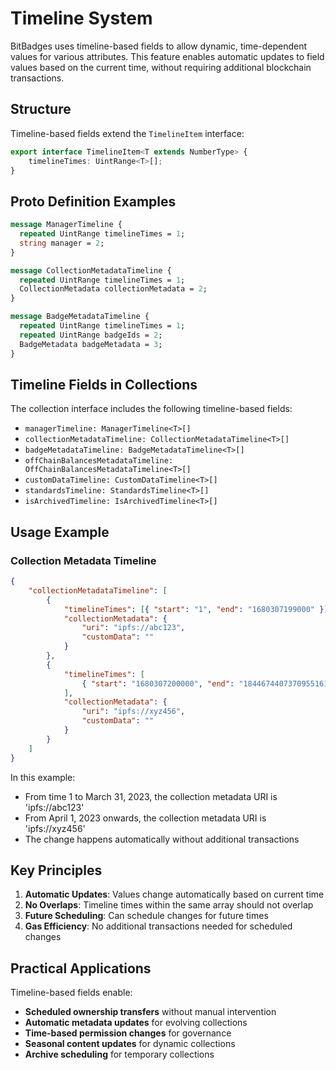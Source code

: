 # Timeline System

BitBadges uses timeline-based fields to allow dynamic, time-dependent values for various attributes. This feature enables automatic updates to field values based on the current time, without requiring additional blockchain transactions.

## Structure

Timeline-based fields extend the `TimelineItem` interface:

```typescript
export interface TimelineItem<T extends NumberType> {
    timelineTimes: UintRange<T>[];
}
```

## Proto Definition Examples

```protobuf
message ManagerTimeline {
  repeated UintRange timelineTimes = 1;
  string manager = 2;
}

message CollectionMetadataTimeline {
  repeated UintRange timelineTimes = 1;
  CollectionMetadata collectionMetadata = 2;
}

message BadgeMetadataTimeline {
  repeated UintRange timelineTimes = 1;
  repeated UintRange badgeIds = 2;
  BadgeMetadata badgeMetadata = 3;
}
```

## Timeline Fields in Collections

The collection interface includes the following timeline-based fields:

-   `managerTimeline: ManagerTimeline<T>[]`
-   `collectionMetadataTimeline: CollectionMetadataTimeline<T>[]`
-   `badgeMetadataTimeline: BadgeMetadataTimeline<T>[]`
-   `offChainBalancesMetadataTimeline: OffChainBalancesMetadataTimeline<T>[]`
-   `customDataTimeline: CustomDataTimeline<T>[]`
-   `standardsTimeline: StandardsTimeline<T>[]`
-   `isArchivedTimeline: IsArchivedTimeline<T>[]`

## Usage Example

### Collection Metadata Timeline

```json
{
    "collectionMetadataTimeline": [
        {
            "timelineTimes": [{ "start": "1", "end": "1680307199000" }],
            "collectionMetadata": {
                "uri": "ipfs://abc123",
                "customData": ""
            }
        },
        {
            "timelineTimes": [
                { "start": "1680307200000", "end": "18446744073709551615" }
            ],
            "collectionMetadata": {
                "uri": "ipfs://xyz456",
                "customData": ""
            }
        }
    ]
}
```

In this example:

-   From time 1 to March 31, 2023, the collection metadata URI is 'ipfs://abc123'
-   From April 1, 2023 onwards, the collection metadata URI is 'ipfs://xyz456'
-   The change happens automatically without additional transactions

## Key Principles

1. **Automatic Updates**: Values change automatically based on current time
2. **No Overlaps**: Timeline times within the same array should not overlap
3. **Future Scheduling**: Can schedule changes for future times
4. **Gas Efficiency**: No additional transactions needed for scheduled changes

## Practical Applications

Timeline-based fields enable:

-   **Scheduled ownership transfers** without manual intervention
-   **Automatic metadata updates** for evolving collections
-   **Time-based permission changes** for governance
-   **Seasonal content updates** for dynamic collections
-   **Archive scheduling** for temporary collections
